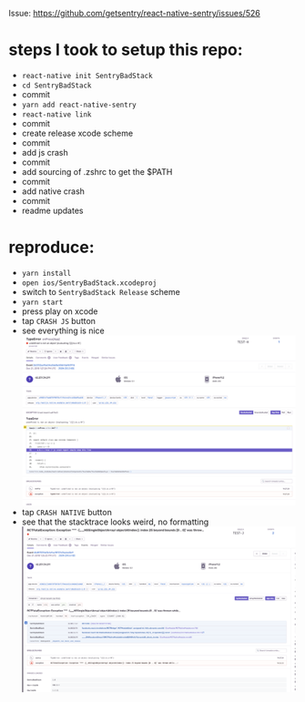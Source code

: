 Issue: https://github.com/getsentry/react-native-sentry/issues/526

# steps I took to setup this repo:
- `react-native init SentryBadStack`
- `cd SentryBadStack`
- commit
- `yarn add react-native-sentry`
- `react-native link`
- commit
- create release xcode scheme
- commit
- add js crash
- commit
- add sourcing of .zshrc to get the $PATH
- commit
- add native crash
- commit
- readme updates


# reproduce:
- `yarn install`
- `open ios/SentryBadStack.xcodeproj`
- switch to `SentryBadStack Release` scheme
- `yarn start`
- press play on xcode
- tap `CRASH JS` button
- see everything is nice
![crash-js](crash-js.png)
- tap `CRASH NATIVE` button
- see that the stacktrace looks weird, no formatting
![crash-native](crash-native.png)
